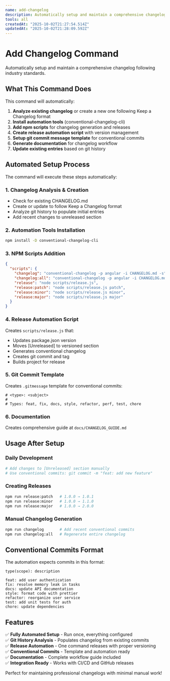 ```yaml
---
name: add-changelog
description: Automatically setup and maintain a comprehensive changelog following industry standards
tools: all
createdAt: "2025-10-02T21:27:54.514Z"
updatedAt: "2025-10-02T21:28:09.592Z"
---
```


# Add Changelog Command

Automatically setup and maintain a comprehensive changelog following industry standards.

## What This Command Does

This command will automatically:

1. **Analyze existing changelog** or create a new one following Keep a Changelog format
2. **Install automation tools** (conventional-changelog-cli)
3. **Add npm scripts** for changelog generation and releases
4. **Create release automation script** with version management
5. **Setup git commit message template** for conventional commits
6. **Generate documentation** for changelog workflow
7. **Update existing entries** based on git history

## Automated Setup Process

The command will execute these steps automatically:

### 1. Changelog Analysis & Creation

- Check for existing CHANGELOG.md
- Create or update to follow Keep a Changelog format
- Analyze git history to populate initial entries
- Add recent changes to unreleased section

### 2. Automation Tools Installation

```bash
npm install -D conventional-changelog-cli
```

### 3. NPM Scripts Addition

```json
{
  "scripts": {
    "changelog": "conventional-changelog -p angular -i CHANGELOG.md -s",
    "changelog:all": "conventional-changelog -p angular -i CHANGELOG.md -s -r 0",
    "release": "node scripts/release.js",
    "release:patch": "node scripts/release.js patch",
    "release:minor": "node scripts/release.js minor",
    "release:major": "node scripts/release.js major"
  }
}
```

### 4. Release Automation Script

Creates `scripts/release.js` that:

- Updates package.json version
- Moves [Unreleased] to versioned section
- Generates conventional changelog
- Creates git commit and tag
- Builds project for release

### 5. Git Commit Template

Creates `.gitmessage` template for conventional commits:

```
# <type>: <subject>
#
# Types: feat, fix, docs, style, refactor, perf, test, chore
```

### 6. Documentation

Creates comprehensive guide at `docs/CHANGELOG_GUIDE.md`

## Usage After Setup

### Daily Development

```bash
# Add changes to [Unreleased] section manually
# Use conventional commits: git commit -m "feat: add new feature"
```

### Creating Releases

```bash
npm run release:patch   # 1.0.0 → 1.0.1
npm run release:minor   # 1.0.0 → 1.1.0
npm run release:major   # 1.0.0 → 2.0.0
```

### Manual Changelog Generation

```bash
npm run changelog       # Add recent conventional commits
npm run changelog:all   # Regenerate entire changelog
```

## Conventional Commits Format

The automation expects commits in this format:

```
type(scope): description

feat: add user authentication
fix: resolve memory leak in tasks
docs: update API documentation
style: format code with prettier
refactor: reorganize user service
test: add unit tests for auth
chore: update dependencies
```

## Features

✅ **Fully Automated Setup** - Run once, everything configured  
✅ **Git History Analysis** - Populates changelog from existing commits  
✅ **Release Automation** - One command releases with proper versioning  
✅ **Conventional Commits** - Template and automation ready  
✅ **Documentation** - Complete workflow guide included  
✅ **Integration Ready** - Works with CI/CD and GitHub releases

Perfect for maintaining professional changelogs with minimal manual work!
